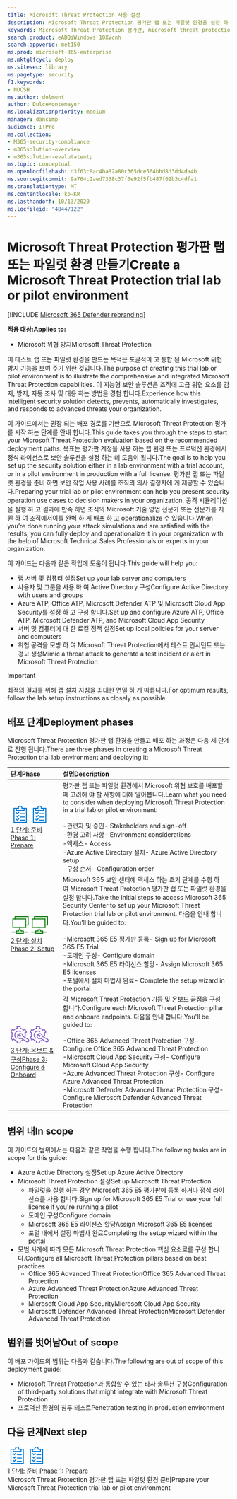 ```yaml
---
title: Microsoft Threat Protection 사용 설정
description: Microsoft Threat Protection 평가판 랩 또는 파일럿 환경을 설정 하 여 조직의 장치, id, 데이터 및 응용 프로그램을 보호 하도록 설계 된 보안 솔루션을 사용해 보세요.
keywords: Microsoft Threat Protection 평가판, microsoft threat protection 체험, microsoft threat protection 평가 랩, microsoft 위협의 보호 파일럿, 사이버 보안, 고급 영구 위협, 엔터프라이즈 보안, 장치, 장치, id, 사용자, 데이터, 응용 프로그램, 사건, 자동화 된 조사 및 개선, 고급 구하기
search.product: eADQiWindows 10XVcnh
search.appverid: met150
ms.prod: microsoft-365-enterprise
ms.mktglfcycl: deploy
ms.sitesec: library
ms.pagetype: security
f1.keywords:
- NOCSH
ms.author: dolmont
author: DulceMontemayor
ms.localizationpriority: medium
manager: dansimp
audience: ITPro
ms.collection:
- M365-security-compliance
- m365solution-overview
- m365solution-evalutatemtp
ms.topic: conceptual
ms.openlocfilehash: d3f63c8ac4ba82a80c365dce564bbd8d3dd4da4b
ms.sourcegitcommit: 9a764c2aed7338c37f6e92f5fb487f02b3c4dfa1
ms.translationtype: MT
ms.contentlocale: ko-KR
ms.lasthandoff: 10/13/2020
ms.locfileid: "48447122"
---
```

# <a name="create-a-microsoft-threat-protection-trial-lab-or-pilot-environment"></a><span data-ttu-id="5a18c-104">Microsoft Threat Protection 평가판 랩 또는 파일럿 환경 만들기</span><span class="sxs-lookup"><span data-stu-id="5a18c-104">Create a Microsoft Threat Protection trial lab or pilot environment</span></span> 

[!INCLUDE [Microsoft 365 Defender rebranding](../includes/microsoft-defender.md)]


<span data-ttu-id="5a18c-105">**적용 대상:**</span><span class="sxs-lookup"><span data-stu-id="5a18c-105">**Applies to:**</span></span>
- <span data-ttu-id="5a18c-106">Microsoft 위협 방지</span><span class="sxs-lookup"><span data-stu-id="5a18c-106">Microsoft Threat Protection</span></span>

<span data-ttu-id="5a18c-107">이 테스트 랩 또는 파일럿 환경을 만드는 목적은 포괄적이 고 통합 된 Microsoft 위협 방지 기능을 보여 주기 위한 것입니다.</span><span class="sxs-lookup"><span data-stu-id="5a18c-107">The purpose of creating this trial lab or pilot environment is to illustrate the comprehensive and integrated Microsoft Threat Protection capabilities.</span></span> <span data-ttu-id="5a18c-108">이 지능형 보안 솔루션은 조직에 고급 위협 요소를 감지, 방지, 자동 조사 및 대응 하는 방법을 경험 합니다.</span><span class="sxs-lookup"><span data-stu-id="5a18c-108">Experience how this intelligent security solution detects, prevents, automatically investigates, and responds to advanced threats your organization.</span></span> 

<span data-ttu-id="5a18c-109">이 가이드에서는 권장 되는 배포 경로를 기반으로 Microsoft Threat Protection 평가를 시작 하는 단계를 안내 합니다.</span><span class="sxs-lookup"><span data-stu-id="5a18c-109">This guide takes you through the steps to start your Microsoft Threat Protection evaluation based on the recommended deployment paths.</span></span> <span data-ttu-id="5a18c-110">목표는 평가판 계정을 사용 하는 랩 환경 또는 프로덕션 환경에서 정식 라이선스로 보안 솔루션을 설정 하는 데 도움이 됩니다.</span><span class="sxs-lookup"><span data-stu-id="5a18c-110">The goal is to help you set up the security solution either in a lab environment with a trial account, or in a pilot environment in production with a full license.</span></span> <span data-ttu-id="5a18c-111">평가판 랩 또는 파일럿 환경을 준비 하면 보안 작업 사용 사례를 조직의 의사 결정자에 게 제공할 수 있습니다.</span><span class="sxs-lookup"><span data-stu-id="5a18c-111">Preparing your trial lab or pilot environment can help you present security operation use cases to decision makers in your organization.</span></span> <span data-ttu-id="5a18c-112">공격 시뮬레이션을 실행 하 고 결과에 만족 하면 조직의 Microsoft 기술 영업 전문가 또는 전문가를 지원 하 여 조직에서이를 완벽 하 게 배포 하 고 operationalize 수 있습니다.</span><span class="sxs-lookup"><span data-stu-id="5a18c-112">When you’re done running your attack simulations and are satisfied with the results, you can fully deploy and operationalize it in your organization with the help of Microsoft Technical Sales Professionals or experts in your organization.</span></span> 

<span data-ttu-id="5a18c-113">이 가이드는 다음과 같은 작업에 도움이 됩니다.</span><span class="sxs-lookup"><span data-stu-id="5a18c-113">This guide will help you:</span></span>
- <span data-ttu-id="5a18c-114">랩 서버 및 컴퓨터 설정</span><span class="sxs-lookup"><span data-stu-id="5a18c-114">Set up your lab server and computers</span></span>
- <span data-ttu-id="5a18c-115">사용자 및 그룹을 사용 하 여 Active Directory 구성</span><span class="sxs-lookup"><span data-stu-id="5a18c-115">Configure Active Directory with users and groups</span></span>
- <span data-ttu-id="5a18c-116">Azure ATP, Office ATP, Microsoft Defender ATP 및 Microsoft Cloud App Security를 설정 하 고 구성 합니다.</span><span class="sxs-lookup"><span data-stu-id="5a18c-116">Set up and configure Azure ATP, Office ATP, Microsoft Defender ATP, and Microsoft Cloud App Security</span></span>
- <span data-ttu-id="5a18c-117">서버 및 컴퓨터에 대 한 로컬 정책 설정</span><span class="sxs-lookup"><span data-stu-id="5a18c-117">Set up local policies for your server and computers</span></span>
- <span data-ttu-id="5a18c-118">위협 공격을 모방 하 여 Microsoft Threat Protection에서 테스트 인시던트 또는 경고 생성</span><span class="sxs-lookup"><span data-stu-id="5a18c-118">Mimic a threat attack to generate a test incident or alert in Microsoft Threat Protection</span></span>

>[!IMPORTANT]
><span data-ttu-id="5a18c-119">최적의 결과를 위해 랩 설치 지침을 최대한 면밀 하 게 따릅니다.</span><span class="sxs-lookup"><span data-stu-id="5a18c-119">For optimum results, follow the lab setup instructions as closely as possible.</span></span>


## <a name="deployment-phases"></a><span data-ttu-id="5a18c-120">배포 단계</span><span class="sxs-lookup"><span data-stu-id="5a18c-120">Deployment phases</span></span>

<span data-ttu-id="5a18c-121">Microsoft Threat Protection 평가판 랩 환경을 만들고 배포 하는 과정은 다음 세 단계로 진행 됩니다.</span><span class="sxs-lookup"><span data-stu-id="5a18c-121">There are three phases in creating a Microsoft Threat Protection trial lab environment and deploying it:</span></span>

|<span data-ttu-id="5a18c-122">단계</span><span class="sxs-lookup"><span data-stu-id="5a18c-122">Phase</span></span> | <span data-ttu-id="5a18c-123">설명</span><span class="sxs-lookup"><span data-stu-id="5a18c-123">Description</span></span> | 
|:-------|:-----|
| <span data-ttu-id="5a18c-124">![1 단계: 준비](../../media/prepare.png)</span><span class="sxs-lookup"><span data-stu-id="5a18c-124">![Phase 1: Prepare](../../media/prepare.png)</span></span><br>[<span data-ttu-id="5a18c-125">1 단계: 준비</span><span class="sxs-lookup"><span data-stu-id="5a18c-125">Phase 1: Prepare</span></span>](prepare-mtpeval.md)| <span data-ttu-id="5a18c-126">평가판 랩 또는 파일럿 환경에서 Microsoft 위협 보호를 배포할 때 고려해 야 할 사항에 대해 알아봅니다.</span><span class="sxs-lookup"><span data-stu-id="5a18c-126">Learn what you need to consider when deploying Microsoft Threat Protection in a trial lab or pilot environment:</span></span> <br><br><span data-ttu-id="5a18c-127">-관련자 및 승인</span><span class="sxs-lookup"><span data-stu-id="5a18c-127">- Stakeholders and sign-off</span></span> <br> <span data-ttu-id="5a18c-128">-환경 고려 사항</span><span class="sxs-lookup"><span data-stu-id="5a18c-128">- Environment considerations</span></span> <br><span data-ttu-id="5a18c-129">-액세스</span><span class="sxs-lookup"><span data-stu-id="5a18c-129">- Access</span></span> <br><span data-ttu-id="5a18c-130">-Azure Active Directory 설치</span><span class="sxs-lookup"><span data-stu-id="5a18c-130">- Azure Active Directory setup</span></span> <br> <span data-ttu-id="5a18c-131">-구성 순서</span><span class="sxs-lookup"><span data-stu-id="5a18c-131">- Configuration order</span></span>
|  <span data-ttu-id="5a18c-132">![2 단계: 설치](../../media/setup.png)</span><span class="sxs-lookup"><span data-stu-id="5a18c-132">![Phase 2: Setup](../../media/setup.png)</span></span> <br>[<span data-ttu-id="5a18c-133">2 단계: 설치</span><span class="sxs-lookup"><span data-stu-id="5a18c-133">Phase 2: Setup</span></span>](setup-mtpeval.md)|  <span data-ttu-id="5a18c-134">Microsoft 365 보안 센터에 액세스 하는 초기 단계를 수행 하 여 Microsoft Threat Protection 평가판 랩 또는 파일럿 환경을 설정 합니다.</span><span class="sxs-lookup"><span data-stu-id="5a18c-134">Take the initial steps to access Microsoft 365 Security Center to set up your Microsoft Threat Protection trial lab or pilot environment.</span></span> <span data-ttu-id="5a18c-135">다음을 안내 합니다.</span><span class="sxs-lookup"><span data-stu-id="5a18c-135">You'll be guided to:</span></span><br><br><span data-ttu-id="5a18c-136">-Microsoft 365 E5 평가판 등록</span><span class="sxs-lookup"><span data-stu-id="5a18c-136">- Sign up for Microsoft 365 E5 Trial</span></span> <br>  <span data-ttu-id="5a18c-137">-도메인 구성</span><span class="sxs-lookup"><span data-stu-id="5a18c-137">- Configure domain</span></span><br><span data-ttu-id="5a18c-138">-Microsoft 365 E5 라이선스 할당</span><span class="sxs-lookup"><span data-stu-id="5a18c-138">- Assign Microsoft 365 E5 licenses</span></span><br><span data-ttu-id="5a18c-139">-포털에서 설치 마법사 완료</span><span class="sxs-lookup"><span data-stu-id="5a18c-139">- Complete the setup wizard in the portal</span></span>|
|  <span data-ttu-id="5a18c-140">![3 단계: 온보드 & 구성](../../media/config-onboard.png)</span><span class="sxs-lookup"><span data-stu-id="5a18c-140">![Phase 3: Configure & Onboard](../../media/config-onboard.png)</span></span> <br>[<span data-ttu-id="5a18c-141">3 단계: 온보드 & 구성</span><span class="sxs-lookup"><span data-stu-id="5a18c-141">Phase 3: Configure & Onboard</span></span>](config-mtpeval.md) | <span data-ttu-id="5a18c-142">각 Microsoft Threat Protection 기둥 및 온보드 끝점을 구성 합니다.</span><span class="sxs-lookup"><span data-stu-id="5a18c-142">Configure each Microsoft Threat Protection pillar and onboard endpoints.</span></span> <span data-ttu-id="5a18c-143">다음을 안내 합니다.</span><span class="sxs-lookup"><span data-stu-id="5a18c-143">You'll be guided to:</span></span><br><br><span data-ttu-id="5a18c-144">-Office 365 Advanced Threat Protection 구성</span><span class="sxs-lookup"><span data-stu-id="5a18c-144">- Configure Office 365 Advanced Threat Protection</span></span><br><span data-ttu-id="5a18c-145">-Microsoft Cloud App Security 구성</span><span class="sxs-lookup"><span data-stu-id="5a18c-145">- Configure Microsoft Cloud App Security</span></span><br><span data-ttu-id="5a18c-146">-Azure Advanced Threat Protection 구성</span><span class="sxs-lookup"><span data-stu-id="5a18c-146">- Configure Azure Advanced Threat Protection</span></span><br><span data-ttu-id="5a18c-147">-Microsoft Defender Advanced Threat Protection 구성</span><span class="sxs-lookup"><span data-stu-id="5a18c-147">- Configure Microsoft Defender Advanced Threat Protection</span></span> 


## <a name="in-scope"></a><span data-ttu-id="5a18c-148">범위 내</span><span class="sxs-lookup"><span data-stu-id="5a18c-148">In scope</span></span>

<span data-ttu-id="5a18c-149">이 가이드의 범위에서는 다음과 같은 작업을 수행 합니다.</span><span class="sxs-lookup"><span data-stu-id="5a18c-149">The following tasks are in scope for this guide:</span></span>
-   <span data-ttu-id="5a18c-150">Azure Active Directory 설정</span><span class="sxs-lookup"><span data-stu-id="5a18c-150">Set up Azure Active Directory</span></span>
-   <span data-ttu-id="5a18c-151">Microsoft Threat Protection 설정</span><span class="sxs-lookup"><span data-stu-id="5a18c-151">Set up Microsoft Threat Protection</span></span>
    -   <span data-ttu-id="5a18c-152">파일럿을 실행 하는 경우 Microsoft 365 E5 평가판에 등록 하거나 정식 라이선스를 사용 합니다.</span><span class="sxs-lookup"><span data-stu-id="5a18c-152">Sign up for Microsoft 365 E5 Trial or use your full license if you're running a pilot</span></span>
    -   <span data-ttu-id="5a18c-153">도메인 구성</span><span class="sxs-lookup"><span data-stu-id="5a18c-153">Configure domain</span></span>
    -   <span data-ttu-id="5a18c-154">Microsoft 365 E5 라이선스 할당</span><span class="sxs-lookup"><span data-stu-id="5a18c-154">Assign Microsoft 365 E5 licenses</span></span>
    -   <span data-ttu-id="5a18c-155">포털 내에서 설정 마법사 완료</span><span class="sxs-lookup"><span data-stu-id="5a18c-155">Completing the setup wizard within the portal</span></span>
-   <span data-ttu-id="5a18c-156">모범 사례에 따라 모든 Microsoft Threat Protection 핵심 요소로를 구성 합니다.</span><span class="sxs-lookup"><span data-stu-id="5a18c-156">Configure all Microsoft Threat Protection pillars based on best practices</span></span>
    -   <span data-ttu-id="5a18c-157">Office 365 Advanced Threat Protection</span><span class="sxs-lookup"><span data-stu-id="5a18c-157">Office 365 Advanced Threat Protection</span></span>
    -   <span data-ttu-id="5a18c-158">Azure Advanced Threat Protection</span><span class="sxs-lookup"><span data-stu-id="5a18c-158">Azure Advanced Threat Protection</span></span>
    -   <span data-ttu-id="5a18c-159">Microsoft Cloud App Security</span><span class="sxs-lookup"><span data-stu-id="5a18c-159">Microsoft Cloud App Security</span></span>
    -   <span data-ttu-id="5a18c-160">Microsoft Defender Advanced Threat Protection</span><span class="sxs-lookup"><span data-stu-id="5a18c-160">Microsoft Defender Advanced Threat Protection</span></span>

## <a name="out-of-scope"></a><span data-ttu-id="5a18c-161">범위를 벗어남</span><span class="sxs-lookup"><span data-stu-id="5a18c-161">Out of scope</span></span>

<span data-ttu-id="5a18c-162">이 배포 가이드의 범위는 다음과 같습니다.</span><span class="sxs-lookup"><span data-stu-id="5a18c-162">The following are out of scope of this deployment guide:</span></span>

-   <span data-ttu-id="5a18c-163">Microsoft Threat Protection과 통합할 수 있는 타사 솔루션 구성</span><span class="sxs-lookup"><span data-stu-id="5a18c-163">Configuration of third-party solutions that might integrate with Microsoft Threat Protection</span></span>
-   <span data-ttu-id="5a18c-164">프로덕션 환경의 침투 테스트</span><span class="sxs-lookup"><span data-stu-id="5a18c-164">Penetration testing in production environment</span></span>

## <a name="next-step"></a><span data-ttu-id="5a18c-165">다음 단계</span><span class="sxs-lookup"><span data-stu-id="5a18c-165">Next step</span></span>
<span data-ttu-id="5a18c-166">![1 단계: 준비](../../media/prepare.png)</span><span class="sxs-lookup"><span data-stu-id="5a18c-166">![Phase 1: Prepare](../../media/prepare.png)</span></span> <br><span data-ttu-id="5a18c-167">[1 단계: 준비](prepare-mtpeval.md) 
</span><span class="sxs-lookup"><span data-stu-id="5a18c-167">[Phase 1: Prepare](prepare-mtpeval.md) 
</span></span><br> <span data-ttu-id="5a18c-168">Microsoft Threat Protection 평가판 랩 또는 파일럿 환경 준비</span><span class="sxs-lookup"><span data-stu-id="5a18c-168">Prepare your Microsoft Threat Protection trial lab or pilot environment</span></span>
